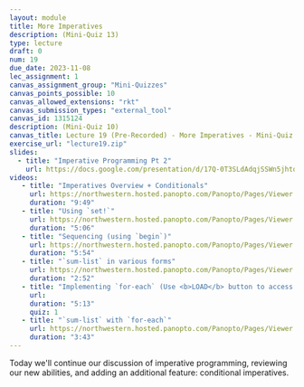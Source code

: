 ```yaml
---
layout: module
title: More Imperatives
description: (Mini-Quiz 13)
type: lecture
draft: 0
num: 19
due_date: 2023-11-08
lec_assignment: 1
canvas_assignment_group: "Mini-Quizzes"
canvas_points_possible: 10
canvas_allowed_extensions: "rkt"
canvas_submission_types: "external_tool"
canvas_id: 1315124
description: (Mini-Quiz 10)
canvas_title: Lecture 19 (Pre-Recorded) - More Imperatives - Mini-Quiz 13
exercise_url: "lecture19.zip"
slides:
  - title: "Imperative Programming Pt 2"
    url: https://docs.google.com/presentation/d/17Q-0T3SLdAdqjSSWn5jhtqkJ7xeUuGRZPUoKhCk_3uw/edit?usp=sharing
videos:
   - title: "Imperatives Overview + Conditionals"
     url: https://northwestern.hosted.panopto.com/Panopto/Pages/Viewer.aspx?id=fce2e2bf-b534-48c9-b977-b0b200188d3b
     duration: "9:49"
   - title: "Using `set!`"
     url: https://northwestern.hosted.panopto.com/Panopto/Pages/Viewer.aspx?id=67697ef3-4f22-49b2-ba9e-b0b200188dd8
     duration: "5:06"
   - title: "Sequencing (using `begin`)"
     url: https://northwestern.hosted.panopto.com/Panopto/Pages/Viewer.aspx?id=641b24ad-7a9a-4899-9c30-b0b200188d96
     duration: "5:54"
   - title: "`sum-list` in various forms"
     url: https://northwestern.hosted.panopto.com/Panopto/Pages/Viewer.aspx?id=e4429185-88bd-442a-b174-b0b200188e0b
     duration: "2:52"
   - title: "Implementing `for-each` (Use <b>LOAD</b> button to access MQ)"
     url: 
     duration: "5:13"
     quiz: 1
   - title: "`sum-list` with `for-each`"
     url: https://northwestern.hosted.panopto.com/Panopto/Pages/Viewer.aspx?id=4efce850-fbdc-4464-b039-b0b20018bd36
     duration: "3:43"
---
```


Today we'll continue our discussion of imperative programming, reviewing our new abilities, and adding an additional feature: conditional imperatives.